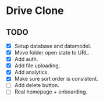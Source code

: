 # Drive Clone

## TODO

- [x] Setup database and datamodel.
- [x] Move folder open state to URL.
- [x] Add auth.
- [x] Add file uploading.
- [x] Add analytics.
- [x] Make sure sort order is consistent.
- [ ] Add delete button.
- [ ] Real homepage + onboarding.
